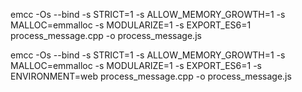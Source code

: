 emcc -Os --bind -s STRICT=1 -s ALLOW_MEMORY_GROWTH=1 -s MALLOC=emmalloc -s MODULARIZE=1 -s EXPORT_ES6=1 process_message.cpp -o process_message.js



emcc -Os --bind -s STRICT=1 -s ALLOW_MEMORY_GROWTH=1 -s MALLOC=emmalloc -s MODULARIZE=1 -s EXPORT_ES6=1 -s ENVIRONMENT=web process_message.cpp -o process_message.js
